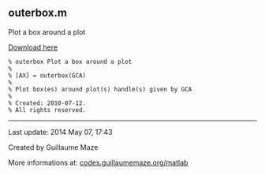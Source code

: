 ## outerbox.m ##
Plot a box around a plot

[Download here](http://guillaumemaze.googlecode.com/svn/trunk/matlab/codes/graphicxPlots/outerbox.m)

```
% outerbox Plot a box around a plot
%
% [AX] = outerbox(GCA)
% 
% Plot box(es) around plot(s) handle(s) given by GCA
%
% Created: 2010-07-12.
% All rights reserved.
```

---

Last update: 2014 May 07, 17:43

Created by Guillaume Maze

More informations at: [codes.guillaumemaze.org/matlab](http://codes.guillaumemaze.org/matlab)